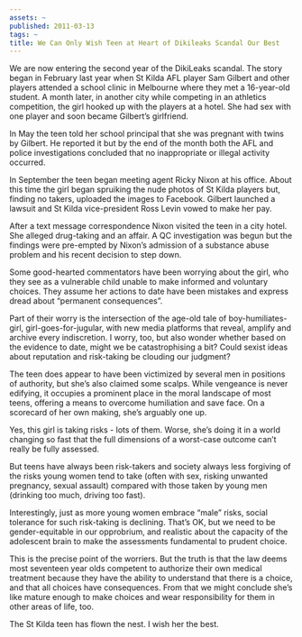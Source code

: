 ```yaml
---
assets: ~
published: 2011-03-13
tags: ~
title: We Can Only Wish Teen at Heart of Dikileaks Scandal Our Best
---
```

We are now entering the second year of the DikiLeaks scandal. The story
began in February last year when St Kilda AFL player Sam Gilbert and
other players attended a school clinic in Melbourne where they met a
16-year-old student. A month later, in another city while competing in
an athletics competition, the girl hooked up with the players at a
hotel. She had sex with one player and soon became Gilbert’s girlfriend.

In May the teen told her school principal that she was pregnant with
twins by Gilbert. He reported it but by the end of the month both the
AFL and police investigations concluded that no inappropriate or illegal
activity occurred.

In September the teen began meeting agent Ricky Nixon at his office.
About this time the girl began spruiking the nude photos of St Kilda
players but, finding no takers, uploaded the images to Facebook. Gilbert
launched a lawsuit and St Kilda vice-president Ross Levin vowed to make
her pay.

After a text message correspondence Nixon visited the teen in a city
hotel. She alleged drug-taking and an affair. A QC investigation was
begun but the findings were pre-empted by Nixon’s admission of a
substance abuse problem and his recent decision to step down.

Some good-hearted commentators have been worrying about the girl, who
they see as a vulnerable child unable to make informed and voluntary
choices. They assume her actions to date have been mistakes and express
dread about “permanent consequences”.

Part of their worry is the intersection of the age-old tale of
boy-humiliates-girl, girl-goes-for-jugular, with new media platforms
that reveal, amplify and archive every indiscretion. I worry, too, but
also wonder whether based on the evidence to date, might we be
catastrophising a bit? Could sexist ideas about reputation and
risk-taking be clouding our judgment?

The teen does appear to have been victimized by several men in positions
of authority, but she’s also claimed some scalps. While vengeance is
never edifying, it occupies a prominent place in the moral landscape of
most teens, offering a means to overcome humiliation and save face. On a
scorecard of her own making, she’s arguably one up.

Yes, this girl is taking risks - lots of them. Worse, she’s doing it in
a world changing so fast that the full dimensions of a worst-case
outcome can’t really be fully assessed.

But teens have always been risk-takers and society always less forgiving
of the risks young women tend to take (often with sex, risking unwanted
pregnancy, sexual assault) compared with those taken by young men
(drinking too much, driving too fast).

Interestingly, just as more young women embrace “male” risks, social
tolerance for such risk-taking is declining. That’s OK, but we need to
be gender-equitable in our opprobrium, and realistic about the capacity
of the adolescent brain to make the assessments fundamental to prudent
choice.

This is the precise point of the worriers. But the truth is that the law
deems most seventeen year olds competent to authorize their own medical
treatment because they have the ability to understand that there is a
choice, and that all choices have consequences. From that we might
conclude she’s like mature enough to make choices and wear
responsibility for them in other areas of life, too.

The St Kilda teen has flown the nest. I wish her the best.